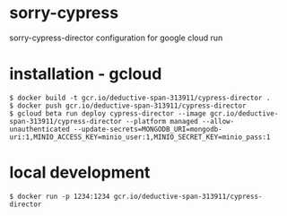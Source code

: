 # sorry-cypress

sorry-cypress-director configuration for google cloud run


# installation - gcloud

```
$ docker build -t gcr.io/deductive-span-313911/cypress-director .
$ docker push gcr.io/deductive-span-313911/cypress-director
$ gcloud beta run deploy cypress-director --image gcr.io/deductive-span-313911/cypress-director --platform managed --allow-unauthenticated --update-secrets=MONGODB_URI=mongodb-uri:1,MINIO_ACCESS_KEY=minio_user:1,MINIO_SECRET_KEY=minio_pass:1
```

# local development
```
$ docker run -p 1234:1234 gcr.io/deductive-span-313911/cypress-director
```
